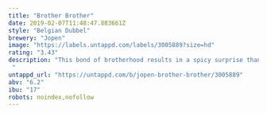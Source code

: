```yaml
---
title: "Brother Brother"
date: 2019-02-07T11:48:47.883661Z
style: "Belgian Dubbel"
brewery: "Jopen"
image: "https://labels.untappd.com/labels/3005889?size=hd"
rating: "3.43"
description: "This bond of brotherhood results in a spicy surprise thanks to the juniper and black pepper. A very warming Double with sweet gale and dark malt flavors like caramel. "
untappd_url: "https://untappd.com/b/jopen-brother-brother/3005889"
abv: "6.2"
ibu: "17"
robots: noindex,nofollow
---
```


